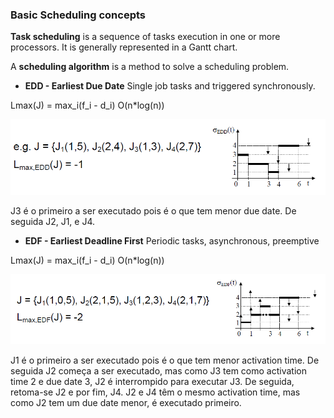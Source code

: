### Basic Scheduling concepts

**Task scheduling** is a sequence of tasks execution in one or more processors. It is generally represented in a Gantt chart.

A **scheduling algorithm** is a method to solve a scheduling problem.

* **EDD - Earliest Due Date**
Single job tasks and triggered synchronously.

Lmax(J) = max_i(f_i - d_i)
O(n*log(n))

<img src="Images/edd.PNG" width="550">

J3 é o primeiro a ser executado pois é o que tem menor due date. De seguida J2, J1, e J4.

* **EDF - Earliest Deadline First**
Periodic tasks, asynchronous, preemptive

Lmax(J) = max_i(f_i - d_i)
O(n*log(n))

<img src="Images/edf.PNG" width="550">

J1 é o primeiro a ser executado pois é o que tem menor activation time. De seguida J2 começa a ser executado, mas como J3 tem como activation time 2 e due date 3, J2 é interrompido para executar J3. De seguida, retoma-se J2 e por fim, J4. J2 e J4 têm o mesmo activation time, mas como J2 tem um due date menor, é executado primeiro.
